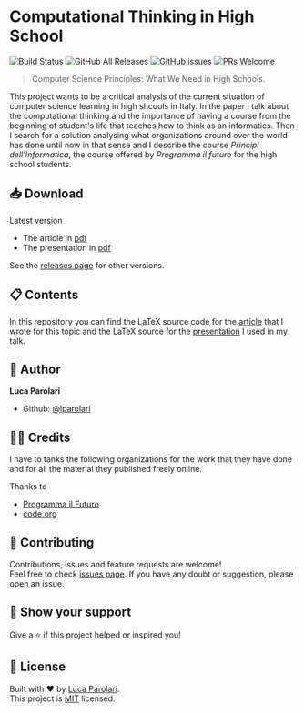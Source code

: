 # Computational Thinking in High School

[![Build Status](https://travis-ci.com/lparolari/computational-thinking-in-high-school.svg?token=VSm1u6swXqyzsdGeq7Kp&branch=master)](https://travis-ci.com/lparolari/computational-thinking-in-high-school) ![GitHub All Releases](https://img.shields.io/github/downloads/lparolari/computational-thinking-in-high-school/total) [![GitHub issues](https://img.shields.io/github/issues/Naereen/StrapDown.js.svg)](https://GitHub.com/lparolari/computational-thinking-in-high-school/issues/) [![PRs Welcome](https://img.shields.io/badge/PRs-welcome-brightgreen.svg)](http://makeapullrequest.com)

> Computer Science Principles: What We Need in High Schools.

This project wants to be a critical analysis of the current situation
of computer science learning in high shcools in Italy. In the paper I
talk about the computational thinking and the importance of having a
course from the beginning of student's life that teaches how to think
as an informatics. Then I search for a solution analysing what
organizations around over the world has done until now in that sense
and I describe the course _Principi dell'Informatica_, the course
offered by _Programma il futuro_ for the high school students.

## 📥 Download

Latest version

- The article in [pdf](https://github.com/lparolari/computational-thinking-in-high-school/releases/latest/download/article.pdf)
- The presentation in [pdf](https://github.com/lparolari/computational-thinking-in-high-school/releases/latest/download/presentation.pdf)

See the [releases page](https://github.com/lparolari/computational-thinking-in-high-school/releases) for other versions.

## 📋 Contents

In this repository you can find the LaTeX source code for the
[article](article/article.tex) that I wrote for this topic and the
LaTeX source for the [presentation](presentation/presentation.tex)
I used in my talk.

## 👤 Author

**Luca Parolari**

- Github: [@lparolari](https://github.com/lparolari)

## 🙏🏻 Credits

I have to tanks the following organizations for the work that they
have done and for all the material they published freely online.

Thanks to

- [Programma il Futuro](https://programmailfuturo.it/)
- [code.org](http://code.org/)

## 🤝 Contributing

Contributions, issues and feature requests are welcome!<br />
Feel free to check [issues page](https://github.com/lparolari/computational-thinking-in-high-school/issues).
If you have any doubt or suggestion, please open an issue.

## 🦄 Show your support

Give a ⭐️ if this project helped or inspired you!

## 📝 License

Built with ❤️ by [Luca Parolari](https://github.com/lparolari).<br />
This project is [MIT](https://github.com/lparolari/computational-thinking-in-high-school/blob/master/LICENSE) licensed.
